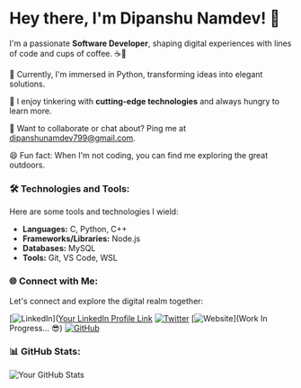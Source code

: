 # Hey there, I'm Dipanshu Namdev! 👋

I'm a passionate **Software Developer**, shaping digital experiences with lines of code and cups of coffee. ☕️🚀

🌱 Currently, I'm immersed in Python, transforming ideas into elegant solutions.

🔧 I enjoy tinkering with **cutting-edge technologies** and always hungry to learn more.

💬 Want to collaborate or chat about? Ping me at dipanshunamdev799@gmail.com.

😄 Fun fact: When I'm not coding, you can find me exploring the great outdoors.

### 🛠️ Technologies and Tools:

Here are some tools and technologies I wield:

- **Languages:** C, Python, C++
- **Frameworks/Libraries:**  Node.js
- **Databases:**  MySQL
- **Tools:** Git, VS Code, WSL

### 🌐 Connect with Me:

Let's connect and explore the digital realm together:

[![LinkedIn](https://img.shields.io/badge/-LinkedIn-0077B5?style=flat-square&logo=linkedin&logoColor=white)]([Your LinkedIn Profile Link](https://www.linkedin.com/in/dipanshunamdev/)
[![Twitter](https://img.shields.io/badge/-Twitter-1DA1F2?style=flat-square&logo=twitter&logoColor=white)](https://twitter.com/DipanshuNamdev2)
[![Website](https://img.shields.io/badge/-Portfolio-000000?style=flat-square&logo=github&logoColor=white)](Work In Progress... 😎)
[![GitHub](https://img.shields.io/badge/-GitHub-181717?style=flat-square&logo=github&logoColor=white)](https://github.com/dipanshunamdev799)

### 📊 GitHub Stats:

![Your GitHub Stats](https://github-readme-stats.vercel.app/api?username=yourusername&show_icons=true&theme=radical)

